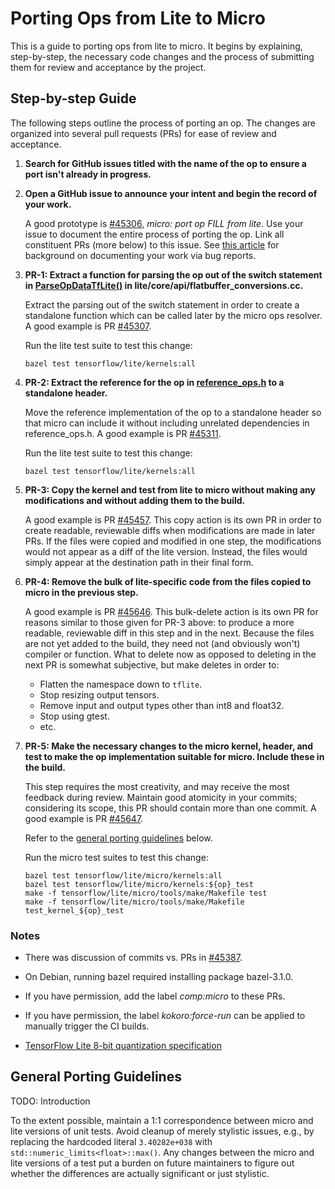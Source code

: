 # Porting Ops from Lite to Micro

This is a guide to porting ops from lite to micro. It begins by explaining,
step-by-step, the necessary code changes and the process of submitting them for
review and acceptance by the project. 

## Step-by-step Guide

The following steps outline the process of porting an op. The changes are
organized into several pull requests (PRs) for ease of review and acceptance.

1.  **Search for GitHub issues titled with the name of the op to ensure a port
    isn't already in progress.**

1.  **Open a GitHub issue to announce your intent and begin the record of your
    work.**

    A good prototype is [#45306][], *micro: port op FILL from lite*. Use your
    issue to document the entire process of porting the op. Link
    all constituent PRs (more below) to this issue. See
    [this article][Providing Context] for background on documenting your work via bug
    reports.

1.  **PR-1: Extract a function for parsing the op out of the switch statement
    in [ParseOpDataTfLite()][] in lite/core/api/flatbuffer_conversions.cc.**

    Extract the parsing out of the switch statement in order to create a
    standalone function which can be called later by the micro ops
    resolver. A good example is PR [#45307][].

    Run the lite test suite to test this change:

        bazel test tensorflow/lite/kernels:all

1.  **PR-2: Extract the reference for the op in [reference_ops.h][] to a
    standalone header.**

    Move the reference implementation of the op to a standalone header so that
    micro can include it without including unrelated dependencies in
    reference_ops.h. A good example is PR [#45311][].

    Run the lite test suite to test this change:

        bazel test tensorflow/lite/kernels:all

1.  **PR-3: Copy the kernel and test from lite to micro without making any
    modifications and without adding them to the build.**
    
    A good example is PR [#45457][]. This copy action is its own PR in order to
    create readable, reviewable diffs when modifications are made in later PRs.
    If the files were copied and modified in one step, the modifications would
    not appear as a diff of the lite version. Instead, the files would simply
    appear at the destination path in their final form.

1.  **PR-4: Remove the bulk of lite-specific code from the files copied to
    micro in the previous step.**
    
    A good example is PR [#45646][]. This bulk-delete action is its own PR for
    reasons similar to those given for PR-3 above: to produce a more readable,
    reviewable diff in this step and in the next. Because the files are not yet
    added to the build, they need not (and obviously won't) compiler or
    function. What to delete now as opposed to deleting in the next PR is
    somewhat subjective, but make deletes in order to:
    
    -   Flatten the namespace down to `tflite`.
    -   Stop resizing output tensors.
    -   Remove input and output types other than int8 and float32.
    -   Stop using gtest.
    -   etc.

1.  **PR-5: Make the necessary changes to the micro kernel, header, and test to
    make the op implementation suitable for micro. Include these in the
    build.**

    This step requires the most creativity, and may receive the most feedback
    during review. Maintain good atomicity in your commits; considering its
    scope, this PR should contain more than one commit. A good example is PR
    [#45647][]. 

    Refer to the [general porting guidelines][] below.

    Run the micro test suites to test this change:

        bazel test tensorflow/lite/micro/kernels:all
        bazel test tensorflow/lite/micro/kernels:${op}_test
        make -f tensorflow/lite/micro/tools/make/Makefile test
        make -f tensorflow/lite/micro/tools/make/Makefile test_kernel_${op}_test

[#45306]: https://github.com/tensorflow/tensorflow/issues/45306
[#45307]: https://github.com/tensorflow/tensorflow/pull/45307
[#45311]: https://github.com/tensorflow/tensorflow/pull/45311
[#45457]: https://github.com/tensorflow/tensorflow/pull/45457
[#45646]: https://github.com/tensorflow/tensorflow/pull/45646
[#45647]: https://github.com/tensorflow/tensorflow/pull/45647
[Providing Context]: https://testing.googleblog.com/2017/09/code-health-providing-context-with.html
[ParseOpDataTfLite()]: https://github.com/tensorflow/tensorflow/blob/d8394a6d774f5e3c02d97f1fc18ff445199db598/tensorflow/lite/core/api/flatbuffer_conversions.cc#L135
[reference_ops.h]: https://github.com/tensorflow/tensorflow/blob/92f459e6b917fa5099ef5317d14c5100d33a86f0/tensorflow/lite/kernels/internal/reference/reference_ops.h
[general porting guidelines]: #general-porting-guidelines


### Notes

*   There was discussion of commits vs. PRs in [#45387][].

*   On Debian, running bazel required installing package bazel-3.1.0.

*   If you have permission, add the label *comp:micro* to these PRs.

*   If you have permission, the label *kokoro:force-run* can be applied to
    manually trigger the CI builds.

*   [TensorFlow Lite 8-bit quantization specification](https://www.tensorflow.org/lite/performance/quantization_spec)

[#45387]: https://github.com/tensorflow/tensorflow/issues/45387


## General Porting Guidelines

TODO: Introduction

To the extent possible, maintain a 1:1 correspondence between micro and lite
versions of unit tests. Avoid cleanup of merely stylistic issues, e.g., by
replacing the hardcoded literal `3.40282e+038` with
`std::numeric_limits<float>::max()`. Any changes between the micro and lite
versions of a test put a burden on future maintainers to figure out whether the
differences are actually significant or just stylistic.
